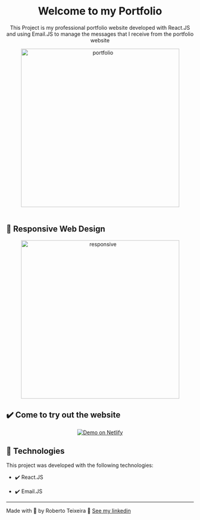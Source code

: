 <h1 align="center">
<br>
  Welcome to my Portfolio
<br>
</h1>

<p align="center">This Project is my professional portfolio website developed with React.JS and using Email.JS to manage the messages that I receive from the portfolio website</p>

<div align="center" >
  <img src='../../assets/portfolio.gif' alt="portfolio" height="425">
</div>

<br>

## 📲 Responsive Web Design

<div align="center" >
  <img src='../../assets/portfolio_responsive.gif' alt="responsive" height="425">
</div>

## ✔️ Come to try out the website

<p align="center">
  <a href="https://elegant-pasca-d870a0.netlify.app/" target="_blank">
    <img alt="Demo on Netlify" src="https://res.cloudinary.com/lukemorales/image/upload/v1599785319/readme_logos/demo_on_netlify_umjmch.png">
  </a>
</p>

## 🚀 Technologies

This project was developed with the following technologies:

- ✔️ React.JS

- ✔️ Email.JS

---

Made with 💜 by Roberto Teixeira 👋 [See my linkedin](https://www.linkedin.com/in/roberto-teixeira-developer/)